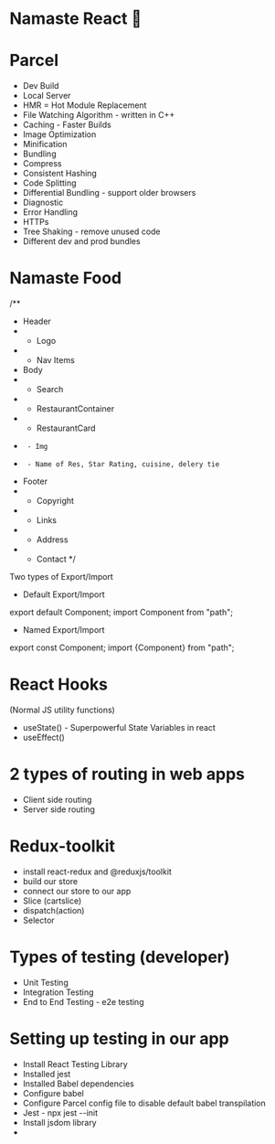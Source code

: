 # Namaste React 🚀

# Parcel

- Dev Build
- Local Server
- HMR = Hot Module Replacement
- File Watching Algorithm - written in C++
- Caching - Faster Builds
- Image Optimization
- Minification
- Bundling
- Compress
- Consistent Hashing
- Code Splitting
- Differential Bundling - support older browsers
- Diagnostic
- Error Handling
- HTTPs
- Tree Shaking - remove unused code
- Different dev and prod bundles

# Namaste Food

/\*\*

- Header
- - Logo
- - Nav Items
- Body
- - Search
- - RestaurantContainer
- - RestaurantCard
-      - Img
-      - Name of Res, Star Rating, cuisine, delery tie
- Footer
- - Copyright
- - Links
- - Address
- - Contact
    \*/

Two types of Export/Import

- Default Export/Import

export default Component;
import Component from "path";

- Named Export/Import

export const Component;
import {Component} from "path";

# React Hooks

(Normal JS utility functions)

- useState() - Superpowerful State Variables in react
- useEffect()

# 2 types of routing in web apps

- Client side routing
- Server side routing

# Redux-toolkit

- install react-redux and @reduxjs/toolkit
- build our store
- connect our store to our app
- Slice (cartslice)
- dispatch(action)
- Selector

# Types of testing (developer)

- Unit Testing
- Integration Testing
- End to End Testing - e2e testing

# Setting up testing in our app

- Install React Testing Library
- Installed jest
- Installed Babel dependencies
- Configure babel
- Configure Parcel config file to disable default babel transpilation
- Jest - npx jest --init
- Install jsdom library
-
